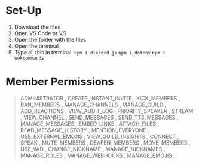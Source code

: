 # Set-Up
1. Download the files
2. Open VS Code or VS
3. Open the folder with the files 
4. Open the terminal
5. Type all this in terminal:
  `npm i discord.js`
  `npm i dotenv`
  `npm i wokcommands`


# Member Permissions
> ADMINISTRATOR ,
CREATE_INSTANT_INVITE ,
KICK_MEMBERS ,
BAN_MEMBERS ,
MANAGE_CHANNELS ,
MANAGE_GUILD ,
ADD_REACTIONS ,
VIEW_AUDIT_LOG ,
PRIORITY_SPEAKER ,
STREAM ,
VIEW_CHANNEL ,
SEND_MESSAGES ,
SEND_TTS_MESSAGES ,
MANAGE_MESSAGES ,
EMBED_LINKS ,
ATTACH_FILES ,
READ_MESSAGE_HISTORY ,
MENTION_EVERYONE ,
USE_EXTERNAL_EMOJIS ,
VIEW_GUILD_INSIGHTS ,
CONNECT ,
SPEAK ,
MUTE_MEMBERS ,
DEAFEN_MEMBERS ,
MOVE_MEMBERS ,
USE_VAD ,
CHANGE_NICKNAME ,
MANAGE_NICKNAMES ,
MANAGE_ROLES ,
MANAGE_WEBHOOKS ,
MANAGE_EMOJIS ,
